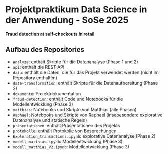 # Projektpraktikum Data Science in der Anwendung - SoSe 2025

**Fraud detection at self-checkouts in retail**

## Aufbau des Repositories

- `analyze`: enthält Skripte für die Datenanalyse (Phase 1 und 2)
- `api`: enthält die REST API
- `data`: enthält die Daten, die für das Projekt verwendet werden (nicht im Repository enthalten)
- `data-transformation`: enthält Skripte für die Datenaufbereitung (Phase 2)
- `dokumente`: Projektdokumentation
- `fraud-detection`: enthält Code und Notebooks für die Modellentwicklung (Phase 3)
- `matthias`: Notebooks und Skripte von Matthias (alle Phasen)
- `Raphael`: Notebooks und Skripte von Raphael (insebesondere explorative Datenanalyse und statische Regeln)
- `präsentationen`: enthält Präsentationen des Projekts
- `protokolle`: enthält Protokolle von Besprechungen
- `Exploration_transactions.ipynb`: explorative Datenanalyse (Phase 2)
- `modell_matthias.ipynb`: Modellentwicklung (Phase 3)
- `modell_matthias_V2.ipynb`: Modellentwicklung (Phase 3)
